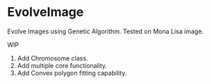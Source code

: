 # EvolveImage

Evolve Images using Genetic Algorithm.
Tested on Mona Lisa image. 

WIP
1. Add Chromosome class.
2. Add multiple core functionality.
3. Add Convex polygon fitting capability.